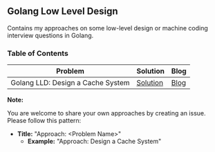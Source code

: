 ## Golang Low Level Design

Contains my approaches on some low-level design or machine coding interview questions in Golang.

### Table of Contents

| Problem                           | Solution                                                                                              | Blog     |
| --------------------------------- | ----------------------------------------------------------------------------------------------------- | -------- |
| Golang LLD: Design a Cache System | [Solution](https://github.com/the-arcade-01/golang-low-level-design/blob/main/cache-system/Readme.md) | [Blog]() |

**Note:**

You are welcome to share your own approaches by creating an issue. Please follow this pattern:

- **Title:** "Approach: \<Problem Name\>"
  - **Example:** "Approach: Design a Cache System"
